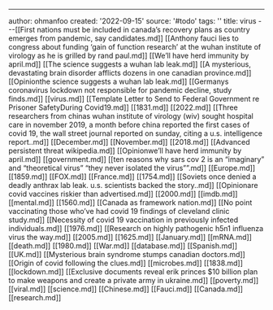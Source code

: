 ---
author: ohmanfoo
created: '2022-09-15'
source: '#todo'
tags: ''
title: virus
---[[First nations must be included in canada’s recovery plans as country emerges from pandemic, say candidates.md]]
[[Anthony fauci lies to congress about funding ‘gain of function research’ at the wuhan institute of virology as he is grilled by rand paul.md]]
[[We’ll have herd immunity by april.md]]
[[The science suggests a wuhan lab leak.md]]
[[A mysterious, devastating brain disorder afflicts dozens in one canadian province.md]]
[[Opinionthe science suggests a wuhan lab leak.md]]
[[Germanys coronavirus lockdown not responsible for pandemic decline, study finds.md]]
[[virus.md]]
[[Template Letter to Send to Federal Government re Prisoner SafetyDuring Covid19.md]]
[[1831.md]]
[[2022.md]]
[[Three researchers from chinas wuhan institute of virology (wiv) sought hospital care in november 2019, a month before china reported the first cases of covid 19, the wall street journal reported on sunday, citing a u.s. intelligence report..md]]
[[December.md]]
[[November.md]]
[[2018.md]]
[[Advanced persistent threat wikipedia.md]]
[[Opinionwe’ll have herd immunity by april.md]]
[[government.md]]
[[ten reasons why sars cov 2 is an “imaginary” and “theoretical virus”  “they never isolated the virus””.md]]
[[Europe.md]]
[[1859.md]]
[[FOX.md]]
[[France.md]]
[[1754.md]]
[[Soviets once denied a deadly anthrax lab leak. u.s. scientists backed the story..md]]
[[Opinionare covid vaccines riskier than advertised.md]]
[[2000.md]]
[[imdb.md]]
[[mental.md]]
[[1560.md]]
[[Canada as framework nation.md]]
[[No point vaccinating those who’ve had covid 19 findings of cleveland clinic study.md]]
[[Necessity of covid 19 vaccination in previously infected individuals.md]]
[[1976.md]]
[[Research on highly pathogenic h5n1 influenza virus the way.md]]
[[2005.md]]
[[1625.md]]
[[January.md]]
[[mRNA.md]]
[[death.md]]
[[1980.md]]
[[War.md]]
[[database.md]]
[[Spanish.md]]
[[UK.md]]
[[Mysterious brain syndrome stumps canadian doctors.md]]
[[Origin of covid following the clues.md]]
[[microbes.md]]
[[1838.md]]
[[lockdown.md]]
[[Exclusive documents reveal erik princes $10 billion plan to make weapons and create a private army in ukraine.md]]
[[poverty.md]]
[[viral.md]]
[[science.md]]
[[Chinese.md]]
[[Fauci.md]]
[[Canada.md]]
[[research.md]]
